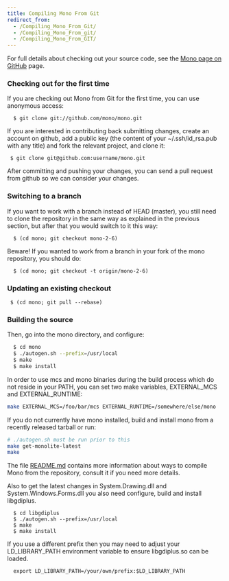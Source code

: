 ```yaml
---
title: Compiling Mono From Git
redirect_from:
  - /Compiling_Mono_From_Git/
  - /Compiling_Mono_From_git/
  - /Compiling_Mono_From_GIT/
---
```


For full details about checking out your source code, see the [Mono page on GitHub](http://github.com/mono) page.

### Checking out for the first time

If you are checking out Mono from Git for the first time, you can use anonymous access:

      $ git clone git://github.com/mono/mono.git

If you are interested in contributing back submitting changes, create an account on github, add a public key (the content of your ~/.ssh/id_rsa.pub with any title) and fork the relevant project, and clone it:

     $ git clone git@github.com:username/mono.git

After committing and pushing your changes, you can send a pull request from github so we can consider your changes.

### Switching to a branch

If you want to work with a branch instead of HEAD (master), you still need to clone the repository in the same way as explained in the previous section, but after that you would switch to it this way:

      $ (cd mono; git checkout mono-2-6)

Beware! If you wanted to work from a branch in your fork of the mono repository, you should do:

      $ (cd mono; git checkout -t origin/mono-2-6)

### Updating an existing checkout

     $ (cd mono; git pull --rebase)

### Building the source

Then, go into the mono directory, and configure:

``` bash
  $ cd mono
  $ ./autogen.sh --prefix=/usr/local
  $ make
  $ make install
```

In order to use mcs and mono binaries during the build process which do not reside in your PATH, you can set two make variables, EXTERNAL_MCS and EXTERNAL_RUNTIME:

``` bash
make EXTERNAL_MCS=/foo/bar/mcs EXTERNAL_RUNTIME=/somewhere/else/mono
```

If you do not currently have mono installed, build and install mono from a recently released tarball or run:

``` bash
# ./autogen.sh must be run prior to this
make get-monolite-latest
make
```

The file [README.md](http://github.com/mono/mono/blob/master/README.md) contains more information about ways to compile Mono from the repository, consult it if you need more details.

Also to get the latest changes in System.Drawing.dll and System.Windows.Forms.dll you also need configure, build and install libgdiplus.

      $ cd libgdiplus
      $ ./autogen.sh --prefix=/usr/local
      $ make
      $ make install

If you use a different prefix then you may need to adjust your LD_LIBRARY_PATH environment variable to ensure libgdiplus.so can be loaded.

      export LD_LIBRARY_PATH=/your/own/prefix:$LD_LIBRARY_PATH
